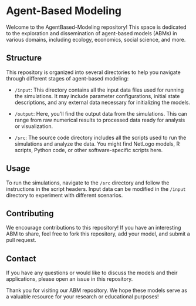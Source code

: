# Agent-Based Modeling

Welcome to the AgentBased-Modeling repository! This space is dedicated to the exploration and dissemination of agent-based models (ABMs) in various domains, including ecology, economics, social science, and more.

## Structure

This repository is organized into several directories to help you navigate through different stages of agent-based modeling:

- `/input`: This directory contains all the input data files used for running the simulations. It may include parameter configurations, initial state descriptions, and any external data necessary for initializing the models.

- `/output`: Here, you'll find the output data from the simulations. This can range from raw numerical results to processed data ready for analysis or visualization.

- `/src`: The source code directory includes all the scripts used to run the simulations and analyze the data. You might find NetLogo models, R scripts, Python code, or other software-specific scripts here.

## Usage

To run the simulations, navigate to the `/src` directory and follow the instructions in the script headers. Input data can be modified in the `/input` directory to experiment with different scenarios.

## Contributing

We encourage contributions to this repository! If you have an interesting ABM to share, feel free to fork this repository, add your model, and submit a pull request.

## Contact

If you have any questions or would like to discuss the models and their applications, please open an issue in this repository.

Thank you for visiting our ABM repository. We hope these models serve as a valuable resource for your research or educational purposes!
